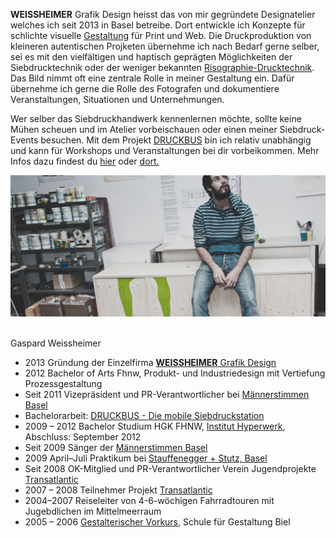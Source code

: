 **WEISSHEIMER** Grafik Design heisst das von mir gegründete Designatelier welches ich seit 2013 in Basel betreibe. Dort entwickle ich Konzepte für schlichte visuelle [Gestaltung](www.weissheimer.ch/angebot.html) für Print und Web. Die Druckproduktion von kleineren autentischen Projketen übernehme ich nach Bedarf gerne selber, sei es mit den vielfältigen und haptisch geprägten Möglichkeiten der Siebdrucktechnik oder der weniger bekannten [Risographie-Drucktechnik](weissheimer.ch/angebot.html). Das Bild nimmt oft eine zentrale Rolle in meiner Gestaltung ein. Dafür übernehme ich gerne die Rolle des Fotografen und dokumentiere Veranstaltungen, Situationen und Unternehmungen.

Wer selber das Siebdruckhandwerk kennenlernen möchte, sollte keine Mühen scheuen und im Atelier vorbeischauen oder einen meiner Siebdruck-Events besuchen. Mit dem Projekt [DRUCKBUS](http://www.druckbus.ch) bin ich relativ unabhängig und kann für Workshops und Veranstaltungen bei dir vorbeikommen. Mehr Infos dazu findest du [hier](www.weissheimer.ch/angebot.html) oder [dort.](http://www.druckbus.ch)


![WEISSHEIMER Grafik Design](weissheimer_ueber.jpg)

<br>
Gaspard Weissheimer

* 2013 Gründung der Einzelfirma [**WEISSHEIMER** Grafik Design](http://www.weissheimer.ch/)
* 2012 Bachelor of Arts Fhnw, Produkt- und Industriedesign mit Vertiefung Prozessgestaltung
* Seit 2011 Vizepräsident und PR-Verantwortlicher bei [Männerstimmen Basel](http://maennerstimmen.ch/de/)
* Bachelorarbeit: [DRUCKBUS - Die mobile Siebdruckstation](http://www.druckbus.ch/)
* 2009 – 2012 Bachelor Studium HGK FHNW, [Institut Hyperwerk](http://www.hyperwerk.ch/), Abschluss: September 2012 
* Seit 2009 Sänger der [Männerstimmen Basel](http://maennerstimmen.ch/de/)
* 2009 April–Juli Praktikum bei [Stauffenegger + Stutz, Basel](http://www.st-st.ch/index.php?id=aktuell-dorfzentrum-riehen-1)
* Seit 2008 OK-Mitglied und PR-Verantwortlicher Verein Jugendprojekte [Transatlantic](http://www.vereinjugendprojekte.ch/index.php?id=322)
* 2007 – 2008 Teilnehmer Projekt [Transatlantic](http://www.fossailing.org/index.php?id=46)
* 2004–2007 Reiseleiter von 4-6-wöchigen Fahrradtouren mit Jugebdlichen im Mittelmeerraum
* 2005 – 2006 [Gestalterischer Vorkurs](http://www.sfgb-b.ch/web/sfgb/de/bildungsangebote/vkpp/vkpp_bern_biel.html), Schule für Gestaltung Biel


